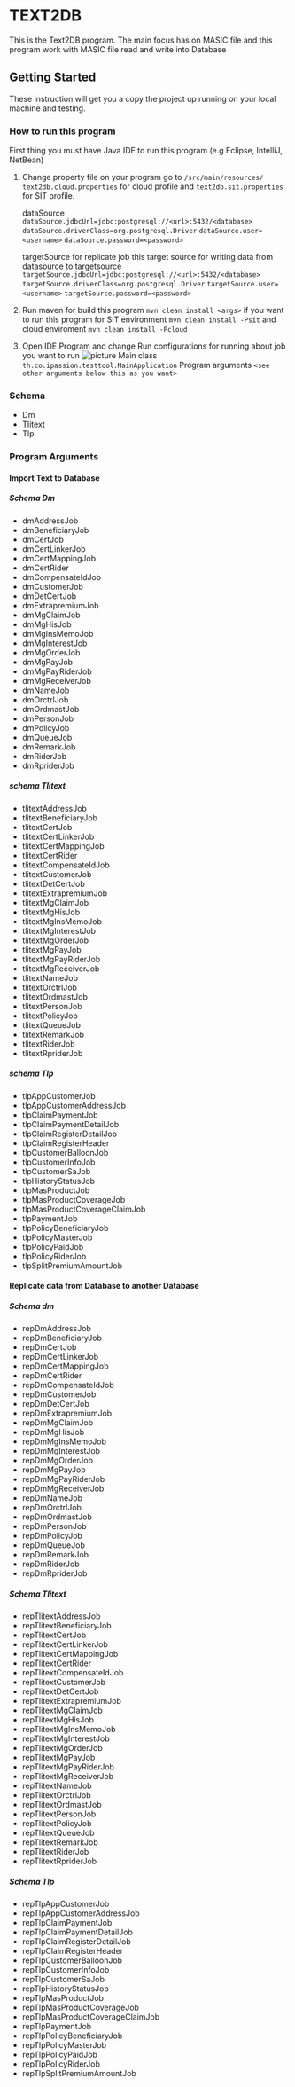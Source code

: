 # TEXT2DB
This is the Text2DB program. The main focus has on MASIC file and this program work with MASIC file read and write into Database
## Getting Started
These instruction will get you a copy the project up running on your local machine and testing.

### How to run this program
First thing you must have Java IDE to run this program (e.g Eclipse, IntelliJ, NetBean) 

1) Change property file on your program go to `/src/main/resources/` `text2db.cloud.properties` for cloud profile and `text2db.sit.properties` for SIT profile.
    
    dataSource 
    `dataSource.jdbcUrl=jdbc:postgresql://<url>:5432/<database>`
    `dataSource.driverClass=org.postgresql.Driver`
    `dataSource.user=<username>`
    `dataSource.password=<password>`
    
    targetSource for replicate job this target source for writing data from datasource to targetsource
    `targetSource.jdbcUrl=jdbc:postgresql://<url>:5432/<database>`
    `targetSource.driverClass=org.postgresql.Driver`
    `targetSource.user=<username>`
    `targetSource.password=<password>`

2) Run maven for build this program 
`mvn clean install <args>` if you want to run this program for SIT environment `mvn clean install -Psit` and cloud enviroment `mvn clean install -Pcloud`

3) Open IDE Program and change Run configurations for running about job you want to run 
![picture](https://i.imgur.com/TwmirWf.png)
Main class `th.co.ipassion.testtool.MainApplication`
Program arguments `<see other arguments below this as you want>`

### Schema 
* Dm
* Tlitext
* Tlp

### Program Arguments 

#### Import Text to Database
##### Schema Dm
* dmAddressJob
* dmBeneficiaryJob
* dmCertJob
* dmCertLinkerJob
* dmCertMappingJob
* dmCertRider
* dmCompensateIdJob
* dmCustomerJob
* dmDetCertJob
* dmExtrapremiumJob
* dmMgClaimJob
* dmMgHisJob
* dmMgInsMemoJob
* dmMgInterestJob
* dmMgOrderJob
* dmMgPayJob
* dmMgPayRiderJob
* dmMgReceiverJob
* dmNameJob
* dmOrctrlJob
* dmOrdmastJob
* dmPersonJob
* dmPolicyJob
* dmQueueJob
* dmRemarkJob
* dmRiderJob
* dmRpriderJob

##### schema Tlitext
* tlitextAddressJob
* tlitextBeneficiaryJob
* tlitextCertJob
* tlitextCertLinkerJob
* tlitextCertMappingJob
* tlitextCertRider
* tlitextCompensateIdJob
* tlitextCustomerJob
* tlitextDetCertJob
* tlitextExtrapremiumJob
* tlitextMgClaimJob
* tlitextMgHisJob
* tlitextMgInsMemoJob
* tlitextMgInterestJob
* tlitextMgOrderJob
* tlitextMgPayJob
* tlitextMgPayRiderJob
* tlitextMgReceiverJob
* tlitextNameJob
* tlitextOrctrlJob
* tlitextOrdmastJob
* tlitextPersonJob
* tlitextPolicyJob
* tlitextQueueJob
* tlitextRemarkJob
* tlitextRiderJob
* tlitextRpriderJob

##### schema Tlp
* tlpAppCustomerJob
* tlpAppCustomerAddressJob
* tlpClaimPaymentJob
* tlpClaimPaymentDetailJob
* tlpClaimRegisterDetailJob
* tlpClaimRegisterHeader
* tlpCustomerBalloonJob
* tlpCustomerInfoJob
* tlpCustomerSaJob
* tlpHistoryStatusJob
* tlpMasProductJob
* tlpMasProductCoverageJob
* tlpMasProductCoverageClaimJob
* tlpPaymentJob
* tlpPolicyBeneficiaryJob
* tlpPolicyMasterJob
* tlpPolicyPaidJob
* tlpPolicyRiderJob
* tlpSplitPremiumAmountJob

#### Replicate data from Database to another Database
##### Schema dm
* repDmAddressJob
* repDmBeneficiaryJob
* repDmCertJob
* repDmCertLinkerJob
* repDmCertMappingJob
* repDmCertRider
* repDmCompensateIdJob
* repDmCustomerJob
* repDmDetCertJob
* repDmExtrapremiumJob
* repDmMgClaimJob
* repDmMgHisJob
* repDmMgInsMemoJob
* repDmMgInterestJob
* repDmMgOrderJob
* repDmMgPayJob
* repDmMgPayRiderJob
* repDmMgReceiverJob
* repDmNameJob
* repDmOrctrlJob
* repDmOrdmastJob
* repDmPersonJob
* repDmPolicyJob
* repDmQueueJob
* repDmRemarkJob
* repDmRiderJob
* repDmRpriderJob

##### Schema Tlitext 
* repTlitextAddressJob
* repTlitextBeneficiaryJob
* repTlitextCertJob
* repTlitextCertLinkerJob
* repTlitextCertMappingJob
* repTlitextCertRider
* repTlitextCompensateIdJob
* repTlitextCustomerJob
* repTlitextDetCertJob
* repTlitextExtrapremiumJob
* repTlitextMgClaimJob
* repTlitextMgHisJob
* repTlitextMgInsMemoJob
* repTlitextMgInterestJob
* repTlitextMgOrderJob
* repTlitextMgPayJob
* repTlitextMgPayRiderJob
* repTlitextMgReceiverJob
* repTlitextNameJob
* repTlitextOrctrlJob
* repTlitextOrdmastJob
* repTlitextPersonJob
* repTlitextPolicyJob
* repTlitextQueueJob
* repTlitextRemarkJob
* repTlitextRiderJob
* repTlitextRpriderJob

##### Schema Tlp 
* repTlpAppCustomerJob
* repTlpAppCustomerAddressJob
* repTlpClaimPaymentJob
* repTlpClaimPaymentDetailJob
* repTlpClaimRegisterDetailJob
* repTlpClaimRegisterHeader
* repTlpCustomerBalloonJob
* repTlpCustomerInfoJob
* repTlpCustomerSaJob
* repTlpHistoryStatusJob
* repTlpMasProductJob
* repTlpMasProductCoverageJob
* repTlpMasProductCoverageClaimJob
* repTlpPaymentJob
* repTlpPolicyBeneficiaryJob
* repTlpPolicyMasterJob
* repTlpPolicyPaidJob
* repTlpPolicyRiderJob
* repTlpSplitPremiumAmountJob
